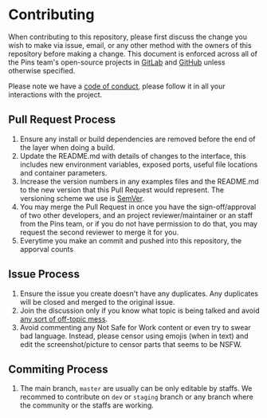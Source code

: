 # Contributing

When contributing to this repository, please first discuss the change you wish to make via issue,
email, or any other method with the owners of this repository before making a change. This document is enforced across all of the Pins team's open-source projects in [GitLab](https://gitlab.com/madebythepinsteam-devlabs) and [GitHub](https://github.com/MadeByThePinsHub) unless otherwise specified.

Please note we have a [code of conduct](code-of-conduct.md), please follow it in all your interactions with the project.

## Pull Request Process

1. Ensure any install or build dependencies are removed before the end of the layer when doing a build.
2. Update the README.md with details of changes to the interface, this includes new environment variables, exposed ports, useful file locations and container parameters.
3. Increase the version numbers in any examples files and the README.md to the new version that this Pull Request would represent. The versioning scheme we use is [SemVer](http://semver.org/).
4. You may merge the Pull Request in once you have the sign-off/approval of two other developers, and an project reviewer/maintainer or an staff from the Pins team, or if you do not have permission to do that, you may request the second reviewer to merge it for you.
5. Everytime you make an commit and pushed into this repository, the apporval counts

## Issue Process

1. Ensure the issue you create doesn't have any duplicates. Any duplicates will be closed and merged to the original issue.
2. Join the discussion only if you know what topic is being talked and avoid [any sort of off-topic mess](https://en.wikipedia.org/wiki/Shitposting).
3. Avoid commenting any Not Safe for Work content or even try to swear bad language. Instead, please censor using emojis (when in text) and edit the screenshot/picture to censor parts that seems to be NSFW.

## Commiting Process

1. The main branch, `master` are usually can be only editable by staffs. We recommed to contribute on `dev` or `staging` branch or any branch where the community or the staffs are working.